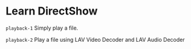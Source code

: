 # Learn DirectShow

`playback-1` Simply play a file.

`playback-2` Play a file using LAV Video Decoder and LAV Audio Decoder
